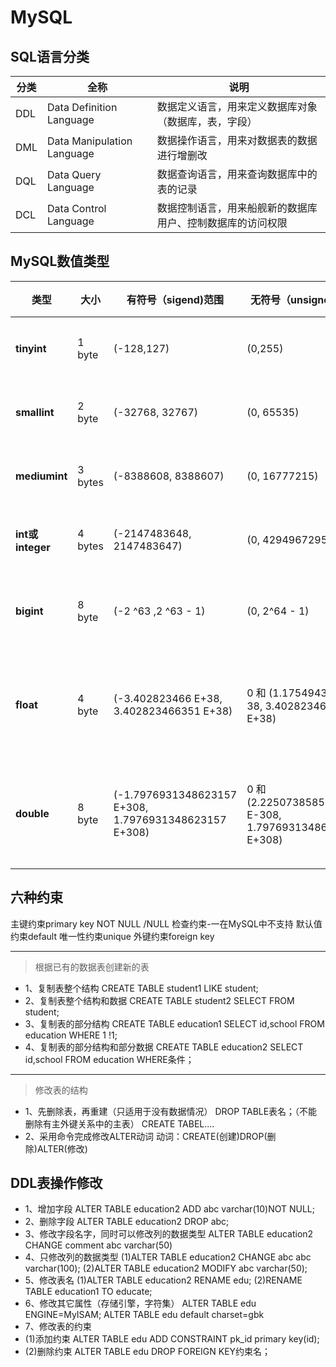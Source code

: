 # MySQL
## SQL语言分类
 
 分类  |  全称 | 说明
--------|---------|--------
DDL  |Data Definition Language |数据定义语言，用来定义数据库对象（数据库，表，字段）
DML |Data Manipulation Language| 数据操作语言，用来对数据表的数据进行增删改
DQL |Data Query Language   |数据查询语言，用来查询数据库中的表的记录
DCL |Data Control Language |数据控制语言，用来船舰新的数据库用户、控制数据库的访问权限

 
## MySQL数值类型
 类型  |  大小 | 有符号（sigend)范围|  无符号（unsigned)范围  |  描述
 ------- | -------| -----------------------------|          ----------------------------    |----------
 **tinyint**| 1 byte|  (-128,127)               |  (0,255)            |小整数值
 **smallint** | 2 byte | (-32768, 32767)|  (0, 65535)  |     大整数值                           
**mediumint** |3 bytes         |(-8388608, 8388607) |(0, 16777215)  |大整数值
**int或integer**  |  4 bytes   |   (-2147483648, 2147483647) | (0, 4294967295) |大整数值
**bigint**     |  8 byte    | (-2 ^63 ,2 ^63 - 1)     |(0, 2^64 - 1)   |  极大整数值
**float**     |  4 byte    |(-3.402823466 E+38, 3.402823466351 E+38) |0 和 (1.175494351 E-38, 3.402823466 E+38)|单精度浮点数值
**double**  | 8 byte   | (-1.7976931348623157 E+308, 1.7976931348623157 E+308) |0 和 (2.2250738585072014 E-308, 1.7976931348623157 E+308) |双精度浮点数值
## 六种约束
主键约束primary key
NOT NULL /NULL
检查约束-一在MySQL中不支持
默认值约束default
唯一性约束unique
外键约束foreign key

----------------------------
>根据已有的数据表创建新的表
- 1、复制表整个结构
CREATE TABLE student1 LIKE student;
- 2、复制表整个结构和数据
CREATE TABLE student2 SELECT FROM student;
- 3、复制表的部分结构
CREATE TABLE education1 SELECT id,school FROM education WHERE 1 !1;
- 4、复制表的部分结构和部分数据
CREATE TABLE education2 SELECT id,school FROM education WHERE条件；

---------------------------------------
>修改表的结构
- 1、先删除表，再重建（只适用于没有数据情况）
DROP TABLE表名；（不能删除有主外键关系中的主表）
CREATE TABEL....
- 2、采用命令完成修改ALTER动词
动词：CREATE(创建)DROP(删除)ALTER(修改)

## DDL表操作修改
- 1、增加字段
ALTER TABLE education2 ADD abc varchar(10)NOT NULL;
- 2、删除字段
ALTER TABLE education2 DROP abc;
- 3、修改字段名字，同时可以修改列的数据类型
ALTER TABLE education2 CHANGE comment abc varchar(50)
- 4、只修改列的数据类型
(1)ALTER TABLE education2 CHANGE abc abc varchar(100);
(2)ALTER TABLE education2 MODIFY abc varchar(50);
- 5、修改表名
(1)ALTER TABLE education2 RENAME edu;
(2)RENAME TABLE education1 TO educate;
- 6、修改其它属性（存储引擎，字符集）
ALTER TABLE edu ENGINE=MyISAM;
ALTER TABLE edu default charset=gbk
- 7、修改表的约束
- (1)添加约束
ALTER TABLE edu ADD CONSTRAINT pk_id primary key(id);
- (2)删除约束
ALTER TABLE edu DROP FOREIGN KEY约束名；
